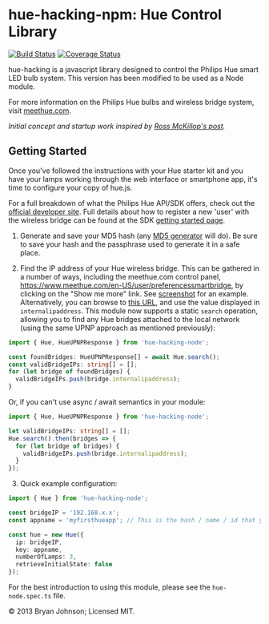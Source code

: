 # hue-hacking-npm: Hue Control Library #
[![Build Status](https://travis-ci.org/bjohnso5/hue-hacking-npm.svg?branch=master)](https://travis-ci.org/bjohnso5/hue-hacking-npm)
[![Coverage Status](https://coveralls.io/repos/github/bjohnso5/hue-hacking-npm/badge.svg?branch=master)](https://coveralls.io/github/bjohnso5/hue-hacking-npm?branch=master)

hue-hacking is a javascript library designed to control the Philips Hue smart LED bulb system. This version has been modified to be used as a Node module.

For more information on the Philips Hue bulbs and wireless bridge system, visit [meethue.com](http://meethue.com).

_Initial concept and startup work inspired by [Ross McKillop's post](http://rsmck.co.uk/hue)._

## Getting Started ##
Once you've followed the instructions with your Hue starter kit and you have your lamps working through the web interface or smartphone app, it's time to configure your copy of hue.js.

For a full breakdown of what the Philips Hue API/SDK offers, check out the [official developer site](http://developers.meethue.com/). Full details about how to register a new 'user' with the wireless bridge can be found at the SDK [getting started page](http://developers.meethue.com/gettingstarted.html).

1. Generate and save your MD5 hash (any [MD5 generator](http://www.miraclesalad.com/webtools/md5.php) will do). Be sure to save your hash and the passphrase used to generate it in a safe place.

2. Find the IP address of your Hue wireless bridge. This can be gathered in a number of ways, including the meethue.com control panel, https://www.meethue.com/en-US/user/preferencessmartbridge, by clicking on the "Show me more" link. See [screenshot](http://imgur.com/yDhCp) for an example. Alternatively, you can browse to [this URL](http://www.meethue.com/api/nupnp), and use the value displayed in `internalipaddress`. This module now supports a static `search` operation, allowing you to find any Hue bridges attached to the local network (using the same UPNP approach as mentioned previously):
```typescript
import { Hue, HueUPNPResponse } from 'hue-hacking-node';

const foundBridges: HueUPNPResponse[] = await Hue.search();
const validBridgeIPs: string[] = [];
for (let bridge of foundBridges) {
  validBridgeIPs.push(bridge.internalipaddress);
}
```
Or, if you can't use async / await semantics in your module:
```typescript
import { Hue, HueUPNPResponse } from 'hue-hacking-node';

let validBridgeIPs: string[] = [];
Hue.search().then(bridges => {
  for (let bridge of bridges) {
    validBridgeIPs.push(bridge.internalipaddress);
  }
});

```

3. Quick example configuration:
```typescript
import { Hue } from 'hue-hacking-node';

const bridgeIP = '192.168.x.x';
const appname = 'myfirsthueapp'; // This is the hash / name / id that you registered with the bridge previously using the official Hue docs

const hue = new Hue({
  ip: bridgeIP, 
  key: appname,
  numberOfLamps: 3,
  retrieveInitialState: false
});
```

For the best introduction to using this module, please see the `hue-node.spec.ts` file.

&copy; 2013 Bryan Johnson; Licensed MIT.
